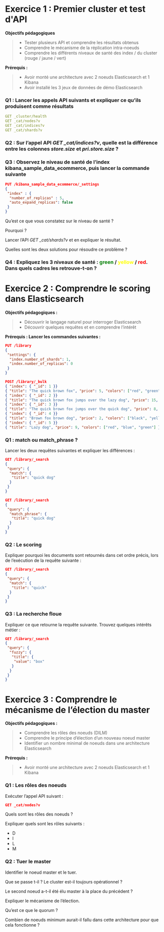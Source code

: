 # Exercice 1 : Premier cluster et test d'API

**Objectifs pédagogiques**
>- Tester plusieurs API et comprendre les résultats obtenus
>- Comprendre le mécanisme de la réplication intra-noeuds
>- Comprendre les différents niveaux de santé des index / du cluster (rouge / jaune / vert)

**Prérequis :**
>- Avoir monté une architecture avec 2 noeuds Elasticsearch et 1 Kibana
>- Avoir installé les 3 jeux de données de démo Elasticsearch

### **Q1 : Lancer les appels API suivants et expliquer ce qu’ils produisent comme résultats**
``` yml
GET _cluster/health
GET _cat/nodes?v
GET _cat/indices?v
GET _cat/shards?v
```

### **Q2 : Sur l’appel API *GET _cat/indices?v*, quelle est la différence entre les colonnes *store.size* et *pri.store.size* ?**

### **Q3 : Observez le niveau de santé de l’index kibana_sample_data_ecommerce, puis lancer la commande suivante**
``` json
PUT /kibana_sample_data_ecommerce/_settings
{
 "index" : {
  "number_of_replicas" : 5,
  "auto_expand_replicas": false
 }
}
```
Qu’est ce que vous constatez sur le niveau de santé ?

Pourquoi ?

Lancer l’API *GET _cat/shards?v* et en expliquer le résultat.

Quelles sont les deux solutions pour résoudre ce problème ?

### Q4 : Expliquez les 3 niveaux de santé : **<span style="color:green">green</span>** / **<span style="color:yellow">yellow</span>** / **<span style="color:red">red</span>**. Dans quels cadres les retrouve-t-on ?

# Exercice 2 : Comprendre le scoring dans Elasticsearch
**Objectifs pédagogiques :**
>- Découvrir le langage naturel pour interroger Elasticsearch
>- Découvrir quelques requêtes et en comprendre l’intérêt

**Prérequis : Lancer les commandes suivantes :**
``` json
PUT /library
{
 "settings": {
  "index.number_of_shards": 1,
  "index.number_of_replicas": 0
 }
}

POST /library/_bulk
{ "index": { "_id": 1 }}
{ "title": "The quick brown fox", "price": 5, "colors": ["red", "green", "blue"] }
{ "index": { "_id": 2 }}
{ "title": "The quick brown fox jumps over the lazy dog", "price": 15, "colors": ["blue", "yellow"] }
{ "index": { "_id": 3 }}
{ "title": "The quick brown fox jumps over the quick dog", "price": 8, "colors": ["red", "blue"] }
{ "index": { "_id": 4 }}
{ "title": "Brown fox brown dog", "price": 2, "colors": ["black", "yellow", "red", "blue"] }
{ "index": { "_id": 5 }}
{ "title": "Lazy dog", "price": 9, "colors": ["red", "blue", "green"] }
```

### **Q1 : match ou match_phrase ?**
Lancer les deux requêtes suivantes et expliquer les différences :
``` json
GET /library/_search
{
 "query": {
  "match": {
   "title": "quick dog"
  }
 }
}

GET /library/_search
{
 "query": {
  "match_phrase": {
   "title": "quick dog"
  }
 }
}
```

### **Q2 : Le scoring**
Expliquer pourquoi les documents sont retournés dans cet ordre précis, lors de l’exécution de la requête suivante :
``` json
GET /library/_search
{
 "query": {
  "match": {
   "title": "quick"
  }
 }
}
```

### **Q3 : La recherche floue**
Expliquer ce que retourne la requête suivante. Trouvez quelques intérêts métier :
``` json
GET /library/_search
{
 "query": {
  "fuzzy": {
   "title": {
    "value": "box"
   }
  }
 }
}
```

# Exercice 3 : Comprendre le mécanisme de l’élection du master
**Objectifs pédagogiques :**
>- Comprendre les rôles des noeuds (DILM)
>- Comprendre le principe d’élection d’un nouveau noeud master
>- Identifier un nombre minimal de noeuds dans une architecture Elasticsearch

**Prérequis :**
>- Avoir monté une architecture avec 2 noeuds Elasticsearch et 1 Kibana

### **Q1 : Les rôles des noeuds**
Exécuter l’appel API suivant :
``` json
GET _cat/nodes?v
```

Quels sont les rôles des noeuds ?

Expliquer quels sont les rôles suivants :
- D
- I
- L
- M

### **Q2 : Tuer le master**
Identifier le noeud master et le tuer.

Que se passe t-il ? Le cluster est-il toujours opérationnel ?

Le second noeud a-t-il été élu master à la place du précédent ?

Expliquer le mécanisme de l’élection.

Qu’est ce que le quorum ?

Combien de noeuds minimum aurait-il fallu dans cette architecture pour que cela fonctionne ?


